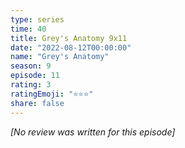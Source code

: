 ```yaml
---
type: series
time: 40
title: Grey's Anatomy 9x11
date: "2022-08-12T00:00:00"
name: "Grey's Anatomy"
season: 9
episode: 11
rating: 3
ratingEmoji: "⭐️⭐️⭐️"
share: false
---
```


*[No review was written for this episode]*